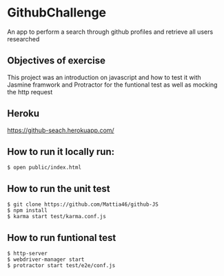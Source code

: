 # GithubChallenge
An app to perform a search through github profiles and retrieve all users researched


## Objectives of exercise
This project was an introduction on javascript and how to test it with Jasmine framwork and Protractor for 
the funtional test as well as mocking the http request

## Heroku
https://github-seach.herokuapp.com/


## How to run it locally run:
```
$ open public/index.html
```

## How to run the unit test
```
$ git clone https://github.com/Mattia46/github-JS
$ npm install
$ karma start test/karma.conf.js
```
## How to run funtional test
```
$ http-server
$ webdriver-manager start
$ protractor start test/e2e/conf.js
```
